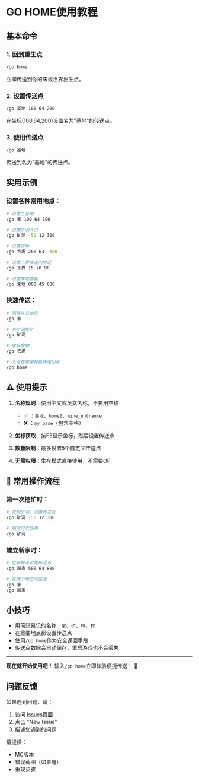 # GO HOME使用教程

## 基本命令

### 1. 回到重生点
```bash
/go home
```
立即传送到你的床或世界出生点。

### 2. 设置传送点
```bash
/go 基地 100 64 200
```
在坐标(100,64,200)设置名为"基地"的传送点。

### 3. 使用传送点
```bash
/go 基地
```
传送到名为"基地"的传送点。

## 实用示例

### 设置各种常用地点：
```bash
# 设置主基地
/go 家 100 64 100

# 设置矿洞入口
/go 矿洞 -50 12 300

# 设置农场
/go 农场 200 63 -100

# 设置下界传送门附近
/go 下界 15 70 90

# 设置末地要塞
/go 末地 800 45 600
```

### 快速传送：
```bash
# 回家补充物资
/go 家

# 去矿洞挖矿
/go 矿洞

# 收获食物
/go 农场

# 无论在哪里都能快速回家
/go home
```

## ⚠️ 使用提示

1. **名称规则**：使用中文或英文名称，不要用空格
   - ✅ ：`基地`、`home2`、`mine_entrance`
   - ❌ ：`my base`（包含空格）

2. **坐标获取**：按F3显示坐标，然后设置传送点

3. **数量限制**：最多设置5个自定义传送点

4. **无需权限**：生存模式直接使用，不需要OP

## 🔄 常用操作流程

### 第一次挖矿时：
```bash
# 发现矿洞，设置传送点
/go 矿洞 -50 12 300

# 随时可以回来
/go 矿洞
```

### 建立新家时：
```bash
# 在新地点设置传送点
/go 新家 500 64 800

# 在两个地方间往返
/go 家
/go 新家
```

## 小技巧

- 用简短易记的名称：`家`、`矿`、`林`、`村`
- 在重要地点都设置传送点
- 使用`/go home`作为安全返回手段
- 传送点数据会自动保存，重启游戏也不会丢失

---

**现在就开始使用吧！** 输入`/go home`立即体验便捷传送！ 🚀



## 问题反馈

如果遇到问题，请：

1. 访问 [Issues页面](https://github.com/BX-mc/GOHOME/issues)
2. 点击 "New Issue"
3. 描述您遇到的问题

请提供：
- MC版本
- 错误截图（如果有）
- 重现步骤
